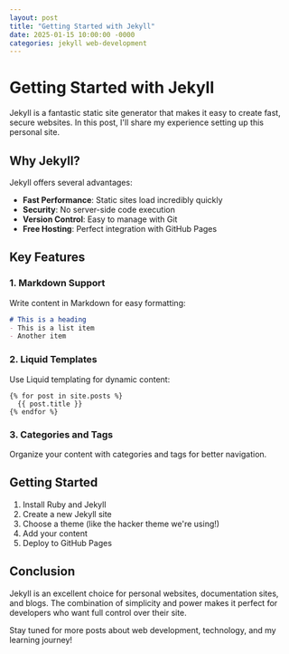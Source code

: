 ```yaml
---
layout: post
title: "Getting Started with Jekyll"
date: 2025-01-15 10:00:00 -0000
categories: jekyll web-development
---
```


# Getting Started with Jekyll

Jekyll is a fantastic static site generator that makes it easy to create fast, secure websites. In this post, I'll share my experience setting up this personal site.

## Why Jekyll?

Jekyll offers several advantages:

- **Fast Performance**: Static sites load incredibly quickly
- **Security**: No server-side code execution
- **Version Control**: Easy to manage with Git
- **Free Hosting**: Perfect integration with GitHub Pages

## Key Features

### 1. Markdown Support
Write content in Markdown for easy formatting:

```markdown
# This is a heading
- This is a list item
- Another item
```

### 2. Liquid Templates
Use Liquid templating for dynamic content:

```liquid
{% for post in site.posts %}
  {{ post.title }}
{% endfor %}
```

### 3. Categories and Tags
Organize your content with categories and tags for better navigation.

## Getting Started

1. Install Ruby and Jekyll
2. Create a new Jekyll site
3. Choose a theme (like the hacker theme we're using!)
4. Add your content
5. Deploy to GitHub Pages

## Conclusion

Jekyll is an excellent choice for personal websites, documentation sites, and blogs. The combination of simplicity and power makes it perfect for developers who want full control over their site.

Stay tuned for more posts about web development, technology, and my learning journey!
